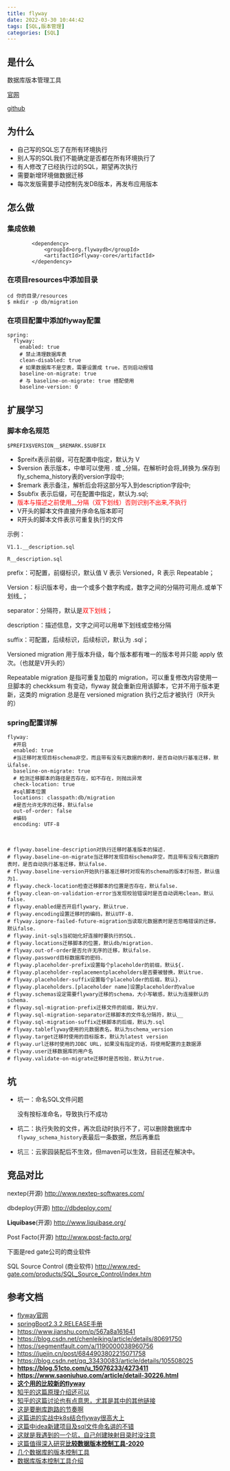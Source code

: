 ```yaml
---
title: flyway
date: 2022-03-30 10:44:42
tags: [SQL,版本管理]
categories: [SQL]
---
```


## 是什么

数据库版本管理工具

[官网](https://flywaydb.org/)

[github](https://github.com/flyway)

## 为什么

* 自己写的SQL忘了在所有环境执行
* 别人写的SQL我们不能确定是否都在所有环境执行了
* 有人修改了已经执行过的SQL，期望再次执行
* 需要新增环境做数据迁移
* 每次发版需要手动控制先发DB版本，再发布应用版本

## 怎么做

### 集成依赖
````
        <dependency>
            <groupId>org.flywaydb</groupId>
            <artifactId>flyway-core</artifactId>
        </dependency>

````

### 在项目resources中添加目录

````
cd 你的目录/resources
$ mkdir -p db/migration

````

### 在项目配置中添加flyway配置
````
spring:
  flyway:
    enabled: true
    # 禁止清理数据库表
    clean-disabled: true
    # 如果数据库不是空表，需要设置成 true，否则启动报错
    baseline-on-migrate: true
    # 与 baseline-on-migrate: true 搭配使用
    baseline-version: 0

````


## 扩展学习

### 脚本命名规范


````
$PREFIX$VERSION__$REMARK.$SUBFIX
````


* $preifx表示前缀，可在配置中指定，默认为 V
* $version 表示版本，中单可以使用 . 或 _分隔，在解析时会将_转换为.保存到fly_schema_history表的version字段中;
* $remark 表示备注，解析后会将这部分写入到description字段中;
* $subfix 表示后缀，可在配置中指定，默认为.sql;
* <font color=red>版本与描述之前使用__分隔（双下划线）否则识别不出来,不执行</font>
* V开头的脚本文件直接升序命名版本即可
* R开头的脚本文件表示可重复执行的文件

示例：
````
V1.1.__description.sql
  
R__description.sql
````

prefix：可配置，前缀标识，默认值 V 表示 Versioned，R 表示 Repeatable；

Version：标识版本号，由一个或多个数字构成，数字之间的分隔符可用点.或单下划线_；

separator：分隔符，默认是<font color=red>双下划线</font>；

description：描述信息，文字之间可以用单下划线或空格分隔

suffix：可配置，后续标识，后续标识，默认为 .sql；

Versioned migration 用于版本升级，每个版本都有唯一的版本号并只能 apply 依次。（也就是V开头的）

Repeatable migration 是指可重复加载的 migration，可以重复修改内容使用一旦脚本的 checkksum 有变动，flyway 就会重新应用该脚本，它并不用于版本更新，这类的 migration 总是在 versioned migration 执行之后才被执行（R开头的）

### spring配置详解

````
flyway:
  #开启
  enabled: true
  #当迁移时发现目标schema非空，而且带有没有元数据的表时，是否自动执行基准迁移，默认false.
  baseline-on-migrate: true
  # 检测迁移脚本的路径是否存在，如不存在，则抛出异常
  check-location: true
  #sql脚本位置
  locations: classpath:db/migration
  #是否允许无序的迁移，默认false
  out-of-order: false
  #编码
  encoding: UTF-8
  
  
  
# flyway.baseline-description对执行迁移时基准版本的描述.
# flyway.baseline-on-migrate当迁移时发现目标schema非空，而且带有没有元数据的表时，是否自动执行基准迁移，默认false.
# flyway.baseline-version开始执行基准迁移时对现有的schema的版本打标签，默认值为1.
# flyway.check-location检查迁移脚本的位置是否存在，默认false.
# flyway.clean-on-validation-error当发现校验错误时是否自动调用clean，默认false.
# flyway.enabled是否开启flywary，默认true.
# flyway.encoding设置迁移时的编码，默认UTF-8.
# flyway.ignore-failed-future-migration当读取元数据表时是否忽略错误的迁移，默认false.
# flyway.init-sqls当初始化好连接时要执行的SQL.
# flyway.locations迁移脚本的位置，默认db/migration.
# flyway.out-of-order是否允许无序的迁移，默认false.
# flyway.password目标数据库的密码.
# flyway.placeholder-prefix设置每个placeholder的前缀，默认${.
# flyway.placeholder-replacementplaceholders是否要被替换，默认true.
# flyway.placeholder-suffix设置每个placeholder的后缀，默认}.
# flyway.placeholders.[placeholder name]设置placeholder的value
# flyway.schemas设定需要flywary迁移的schema，大小写敏感，默认为连接默认的schema.
# flyway.sql-migration-prefix迁移文件的前缀，默认为V.
# flyway.sql-migration-separator迁移脚本的文件名分隔符，默认__
# flyway.sql-migration-suffix迁移脚本的后缀，默认为.sql
# flyway.tableflyway使用的元数据表名，默认为schema_version
# flyway.target迁移时使用的目标版本，默认为latest version
# flyway.url迁移时使用的JDBC URL，如果没有指定的话，将使用配置的主数据源
# flyway.user迁移数据库的用户名
# flyway.validate-on-migrate迁移时是否校验，默认为true.

````

## 坑

* 坑一：命名SQL文件问题

  没有按标准命名，导致执行不成功
* 坑二：执行失败的文件，再次启动时执行不了，可以删除数据库中`flyway_schema_history`表最后一条数据，然后再重启

* 坑三：云家园装配后不生效，但maven可以生效，目前还在解决中。


## 竞品对比


nextep(开源)
http://www.nextep-softwares.com/

dbdeploy(开源)
http://dbdeploy.com/

**Liquibase**(开源)
http://www.liquibase.org/

Post Facto(开源)
http://www.post-facto.org/


下面是red gate公司的商业软件

SQL Source Control (商业软件)
http://www.red-gate.com/products/SQL_Source_Control/index.htm


## 参考文档
* [flyway官网](https://flywaydb.org)
* [springBoot2.3.2.RELEASE手册](https://docs.spring.io/spring-boot/docs/2.3.2.RELEASE/reference/htmlsingle/#howto-execute-flyway-database-migrations-on-startup)  
* https://www.jianshu.com/p/567a8a161641
* https://blog.csdn.net/chenleiking/article/details/80691750
* https://segmentfault.com/a/1190000038960756
* https://juejin.cn/post/6844903802215071758
* https://blog.csdn.net/qq_33430083/article/details/105508025
* **https://blog.51cto.com/u_15076233/4273411**
* **https://www.saoniuhuo.com/article/detail-30226.html**
* [**这个用的比较新的flyway**](https://blog.51cto.com/javastack/2967527)
* [知乎的这篇原理介绍还可以](https://zhuanlan.zhihu.com/p/63513168)
* [知乎的这篇讨论也有点意思，尤其是其中的其他链接](https://www.zhihu.com/question/41782437/answer/1242972612)
* [这是要删库跑路的节奏啊](https://zhuanlan.zhihu.com/p/51170727)
* [这篇讲的实战中k8s结合flyway很高大上](https://zhuanlan.zhihu.com/p/334650852)
* [这篇中idea新建项目及sql文件命名讲的不错](https://blog.csdn.net/zxd1435513775/article/details/104392489)
* [这就是我遇到的一个坑，自己创建映射目录时没注意](https://stackoverflow.com/questions/55328817/flyway-cant-find-classpathdb-migrations)
* [这篇值得深入研究**比较数据版本控制工具-2020**](https://www.diglog.com/story/1032583.html)
* [几个数据库的版本控制工具](https://www.cnblogs.com/harrychinese/archive/2011/03/20/some_database_version_control_tool.html)
* [数据库版本控制工具介绍](https://www.shangmayuan.com/a/54e27b8f31f740a9a95de09c.html)
